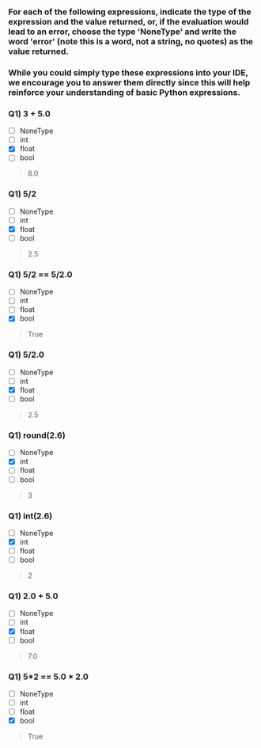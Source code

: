 ### For each of the following expressions, indicate the type of the expression and the value returned, or, if the evaluation would lead to an error, choose the type 'NoneType' and write the word 'error' (note this is a word, not a string, no quotes) as the value returned.

### While you could simply type these expressions into your IDE, we encourage you to answer them directly since this will help reinforce your understanding of basic Python expressions.

### Q1) 3 + 5.0
- [ ] NoneType
- [ ] int
- [x] float
- [ ] bool

> 8.0

### Q1) 5/2
- [ ] NoneType
- [ ] int
- [x] float
- [ ] bool

> 2.5

### Q1) 5/2 == 5/2.0
- [ ] NoneType
- [ ] int
- [ ] float
- [x] bool

> True

### Q1) 5/2.0
- [ ] NoneType
- [ ] int
- [x] float
- [ ] bool

> 2.5

### Q1) round(2.6)
- [ ] NoneType
- [x] int
- [ ] float
- [ ] bool

> 3

### Q1) int(2.6)
- [ ] NoneType
- [x] int
- [ ] float
- [ ] bool

> 2

### Q1) 2.0 + 5.0
- [ ] NoneType
- [ ] int
- [x] float
- [ ] bool

> 7.0

### Q1) 5*2 == 5.0 * 2.0
- [ ] NoneType
- [ ] int
- [ ] float
- [x] bool

> True



